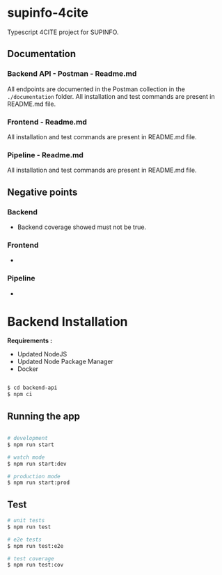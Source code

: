# supinfo-4cite

Typescript 4CITE project for SUPINFO.

## Documentation

### Backend API - Postman - Readme.md

All endpoints are documented in the Postman collection in the `./documentation` folder.
All installation and test commands are present in README.md file.

### Frontend - Readme.md

All installation and test commands are present in README.md file.

### Pipeline - Readme.md

All installation and test commands are present in README.md file.

## Negative points

### Backend

- Backend coverage showed must not be true.

### Frontend

-

### Pipeline

-

# Backend Installation

**Requirements :**

- Updated NodeJS
- Updated Node Package Manager
- Docker

```bash

$ cd backend-api
$ npm ci
```

## Running the app

```bash

# development
$ npm run start

# watch mode
$ npm run start:dev

# production mode
$ npm run start:prod
```

## Test

```bash
# unit tests
$ npm run test

# e2e tests
$ npm run test:e2e

# test coverage
$ npm run test:cov
```
